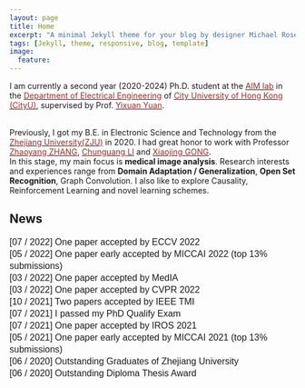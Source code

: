 ```yaml
---
layout: page
title: Home
excerpt: "A minimal Jekyll theme for your blog by designer Michael Rose."
tags: [Jekyll, theme, responsive, blog, template]
image:
  feature:
---
```


I am currently a second year (2020-2024) Ph.D. student at the <a href="http://www.ee.cityu.edu.hk/~yxyuan/" target="_blank"><font color="brown">AIM lab</font></a> in the <a href="https://www.ee.cityu.edu.hk/home/" target="_blank"><font color="brown">Department of Electrical Engineering</font></a> of <a href="https://www.cityu.edu.hk/" target="_blank"><font color="brown">City University of Hong Kong (CityU)</font></a>, supervised by Prof. <a href="https://www.cityu.edu.hk/stfprofile/yixuyuan.htm" target="_blank"><font color="brown"> Yixuan Yuan</font></a>. 

<br />
Previously, I got my B.E. in Electronic Science and Technology from the <a href="http://www.zju.edu.cn/english/"><font color="brown">Zhejiang University(ZJU)</font></a> in 2020. I had great honor to work with Professor <a href="https://scholar.google.com/citations?user=xdQSx54AAAAJ&hl=zh-CN" target="_blank"><font color="brown">Zhaoyang ZHANG</font></a>, <a href="https://scholar.google.de/citations?user=l1UWN14AAAAJ&hl=en" target="_blank"><font color="brown">Chunguang LI</font></a> and <a href="https://scholar.google.com/citations?user=tekfySwAAAAJ&hl=zh-CN" target="_blank"><font color="brown">Xiaojing GONG</font></a>. 

<br />
In this stage, my main focus is <b>medical image analysis</b>. Research interests and experiences range from <b>Domain Adaptation / Generalization</b>, <b>Open Set Recognition</b>, Graph Convolution. I also like to explore Causality, Reinforcement Learning and novel learning schemes.

## News
<p style="margin-left: 0px; line-height: 150%; margin-top: 8px; margin-bottom: 8px;"><font face="Arial" size="3">
      [07 / 2022] One paper accepted by ECCV 2022 <br> 
      [05 / 2022] One paper early accepted by MICCAI 2022 (top 13% submissions) <br> 
      [03 / 2022] One paper accepted by MedIA <br> 
      [03 / 2022] One paper accepted by CVPR 2022 <br> 
   	  [10 / 2021] Two papers accepted by IEEE TMI <br> 
   	  [07 / 2021] I passed my PhD Qualify Exam <br> 
   	  [07 / 2021] One paper accepted by IROS 2021 <br> 
      [05 / 2021] One paper early accepted by MICCAI 2021 (top 13% submissions) <br> 
      [06 / 2020] Outstanding Graduates of Zhejiang University <br>
      [06 / 2020] Outstanding Diploma Thesis Award <br>
   </font></p>